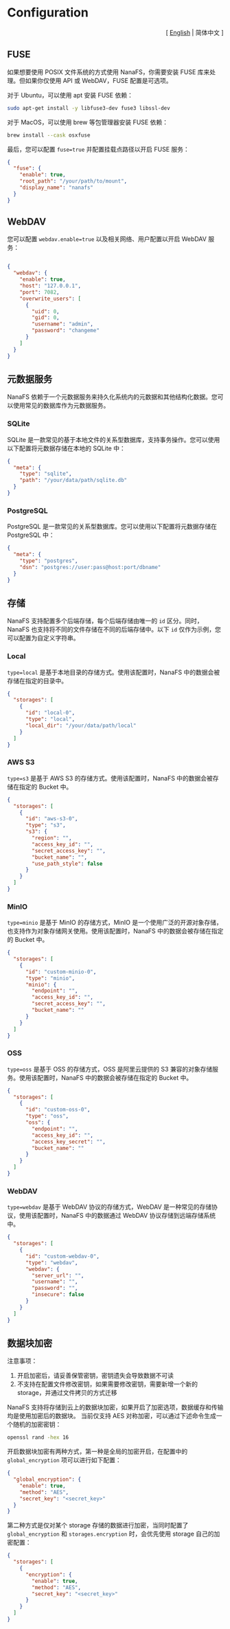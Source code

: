# Configuration

<p align="right">[ <a href="https://github.com/basenana/nanafs/blob/main/docs/configuration.md">English</a> | 简体中文 ]</p>

## FUSE

如果想要使用 POSIX 文件系统的方式使用 NanaFS，你需要安装 FUSE 库来处理。但如果你仅使用 API 或 WebDAV，FUSE 配置是可选项。

对于 Ubuntu，可以使用 apt 安装 FUSE 依赖：

```bash
sudo apt-get install -y libfuse3-dev fuse3 libssl-dev
```

对于 MacOS，可以使用 brew 等包管理器安装 FUSE 依赖：

```bash
brew install --cask osxfuse
```

最后，您可以配置 `fuse=true` 并配置挂载点路径以开启 FUSE 服务：

```json
{
  "fuse": {
    "enable": true,
    "root_path": "/your/path/to/mount",
    "display_name": "nanafs"
  }
}
```

## WebDAV

您可以配置 `webdav.enable=true` 以及相关网络、用户配置以开启 WebDAV 服务：

```json

{
  "webdav": {
    "enable": true,
    "host": "127.0.0.1",
    "port": 7082,
    "overwrite_users": [
      {
        "uid": 0,
        "gid": 0,
        "username": "admin",
        "password": "changeme"
      }
    ]
  }
}
```

## 元数据服务

NanaFS 依赖于一个元数据服务来持久化系统内的元数据和其他结构化数据。您可以使用常见的数据库作为元数据服务。

### SQLite

SQLite 是一款常见的基于本地文件的关系型数据库，支持事务操作。您可以使用以下配置将元数据存储在本地的 SQLite 中：

```json
{
  "meta": {
    "type": "sqlite",
    "path": "/your/data/path/sqlite.db"
  }
}
```

### PostgreSQL

PostgreSQL 是一款常见的关系型数据库。您可以使用以下配置将元数据存储在 PostgreSQL 中：

```json
{
  "meta": {
    "type": "postgres",
    "dsn": "postgres://user:pass@host:port/dbname"
  }
}
```

## 存储

NanaFS 支持配置多个后端存储，每个后端存储由唯一的 `id` 区分。同时，NanaFS
也支持将不同的文件存储在不同的后端存储中。以下 `id` 仅作为示例，您可以配置为自定义字符串。

### Local

`type=local` 是基于本地目录的存储方式。使用该配置时，NanaFS 中的数据会被存储在指定的目录中。

```json
{
  "storages": [
    {
      "id": "local-0",
      "type": "local",
      "local_dir": "/your/data/path/local"
    }
  ]
}
```

### AWS S3

`type=s3` 是基于 AWS S3 的存储方式。使用该配置时，NanaFS 中的数据会被存储在指定的 Bucket 中。

```json
{
  "storages": [
    {
      "id": "aws-s3-0",
      "type": "s3",
      "s3": {
        "region": "",
        "access_key_id": "",
        "secret_access_key": "",
        "bucket_name": "",
        "use_path_style": false
      }
    }
  ]
}
```

### MinIO

`type=minio` 是基于 MinIO 的存储方式，MinIO 是一个使用广泛的开源对象存储，也支持作为对象存储网关使用。使用该配置时，NanaFS
中的数据会被存储在指定的 Bucket 中。

```json
{
  "storages": [
    {
      "id": "custom-minio-0",
      "type": "minio",
      "minio": {
        "endpoint": "",
        "access_key_id": "",
        "secret_access_key": "",
        "bucket_name": ""
      }
    }
  ]
}
```

### OSS

`type=oss` 是基于 OSS 的存储方式，OSS 是阿里云提供的 S3 兼容的对象存储服务。使用该配置时，NanaFS 中的数据会被存储在指定的
Bucket 中。

```json
{
  "storages": [
    {
      "id": "custom-oss-0",
      "type": "oss",
      "oss": {
        "endpoint": "",
        "access_key_id": "",
        "access_key_secret": "",
        "bucket_name": ""
      }
    }
  ]
}
```

### WebDAV

`type=webdav` 是基于 WebDAV 协议的存储方式，WebDAV 是一种常见的存储协议，使用该配置时，NanaFS 中的数据通过 WebDAV
协议存储到远端存储系统中。

```json
{
  "storages": [
    {
      "id": "custom-webdav-0",
      "type": "webdav",
      "webdav": {
        "server_url": "",
        "username": "",
        "password": "",
        "insecure": false
      }
    }
  ]
}
```

## 数据块加密

注意事项：

1. 开启加密后，请妥善保管密钥，密钥遗失会导致数据不可读
2. 不支持在配置文件修改密钥，如果需要修改密钥，需要新增一个新的 storage，并通过文件拷贝的方式迁移

NanaFS 支持将存储到云上的数据块加密，如果开启了加密选项，数据缓存和传输均是使用加密后的数据块。
当前仅支持 AES 对称加密，可以通过下述命令生成一个随机的加密密钥：

```bash
openssl rand -hex 16
```

开启数据块加密有两种方式，第一种是全局的加密开启，在配置中的 `global_encryption` 项可以进行如下配置：

```json
{
  "global_encryption": {
    "enable": true,
    "method": "AES",
    "secret_key": "<secret_key>"
  }
}
```

第二种方式是仅对某个 storage 存储的数据进行加密，当同时配置了 `global_encryption` 和 `storages.encryption` 时，会优先使用
storage 自己的加密配置：

```json
{
  "storages": [
    {
      "encryption": {
        "enable": true,
        "method": "AES",
        "secret_key": "<secret_key>"
      }
    }
  ]
}
```

